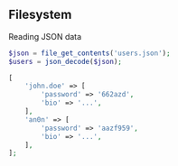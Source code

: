 ##  Filesystem

Reading JSON data

```php
$json = file_get_contents('users.json');
$users = json_decode($json);
```

```php
[
    'john.doe' => [
        'password' => '662azd',
        'bio' => '...',
    ],
    'an0n' => [
        'password' => 'aazf959',
        'bio' => '...',
    ],
];
```
